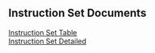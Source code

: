 ## Instruction Set Documents

[Instruction Set Table](VIRTUAL16_Instruction_Set_Table.pdf)  
[Instruction Set Detailed](VIRTUAL16_Instruction_Set.pdf)  